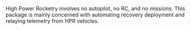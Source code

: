 High Power Rocketry involves no autopilot, no RC, and no missions. This package is mainly concerned with automating recovery deployment and relaying telemetry from HPR vehicles.